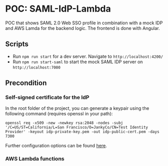 # POC: SAML-IdP-Lambda

POC that shows SAML 2.0 Web SSO profile in combination with a mock IDP and AWS Lamda for the backend logic. The frontend is done with Angular.

## Scripts

- Run `npm run start` for a dev server. Navigate to `http://localhost:4200/`
- Run `npm run start-saml` to start the mock SAML IDP server on `http://localhost:7000`

## Precondition

### Self-signed certificate for the IdP

In the root folder of the project, you can generate a keypair using the following command (requires openssl in your path):

`openssl req -x509 -new -newkey rsa:2048 -nodes -subj '/C=US/ST=California/L=San Francisco/O=JankyCo/CN=Test Identity Provider' -keyout idp-private-key.pem -out idp-public-cert.pem -days 7300`

Further configuration options can be found [here](https://www.npmjs.com/package/saml-idp).

### AWS Lambda functions

